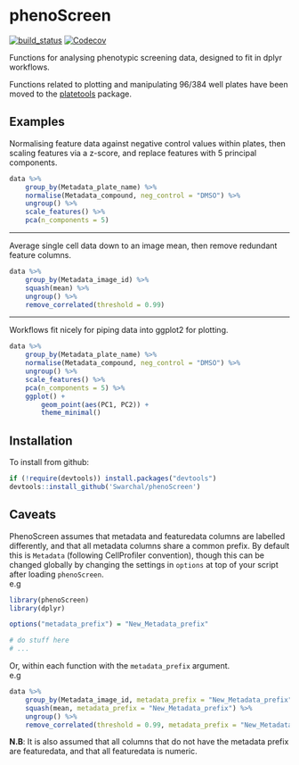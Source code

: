 # phenoScreen

[![build_status](https://travis-ci.org/Swarchal/phenoScreen.svg?branch=master)](https://travis-ci.org/Swarchal/phenoScreen/)
[![Codecov](https://img.shields.io/codecov/c/github/Swarchal/phenoScreen.svg)](https://codecov.io/github/Swarchal/phenoScreen?branch=master)

Functions for analysing phenotypic screening data, designed to fit in dplyr workflows.

Functions related to plotting and manipulating 96/384 well plates have been moved to the [platetools](https://www.github.com/swarchal/platetools) package.

## Examples

Normalising feature data against negative control values within plates, then scaling features via a z-score, and replace features with 5 principal components.

```r
data %>%
    group_by(Metadata_plate_name) %>%
    normalise(Metadata_compound, neg_control = "DMSO") %>%
    ungroup() %>%
    scale_features() %>%
    pca(n_components = 5)
```

-----------

Average single cell data down to an image mean, then remove redundant feature columns.

```r
data %>%
    group_by(Metadata_image_id) %>%
    squash(mean) %>%
    ungroup() %>%
    remove_correlated(threshold = 0.99)

```

------------

Workflows fit nicely for piping data into ggplot2 for plotting.

```r
data %>%
    group_by(Metadata_plate_name) %>%
    normalise(Metadata_compound, neg_control = "DMSO") %>%
    ungroup() %>%
    scale_features() %>%
    pca(n_components = 5) %>%
    ggplot() +
        geom_point(aes(PC1, PC2)) +
        theme_minimal()
```

## Installation

To install from github:

```r
if (!require(devtools)) install.packages("devtools")
devtools::install_github('Swarchal/phenoScreen')
```

## Caveats

PhenoScreen assumes that metadata and featuredata columns are labelled differently, and that all metadata columns share a common prefix. By default this is `Metadata` (following CellProfiler convention), though this can be changed globally by changing the settings in `options` at top of your script after loading `phenoScreen`.  
e.g

```r
library(phenoScreen)
library(dplyr)

options("metadata_prefix") = "New_Metadata_prefix"

# do stuff here
# ...
```

Or, within each function with the `metadata_prefix` argument.  
e.g

```r
data %>%
    group_by(Metadata_image_id, metadata_prefix = "New_Metadata_prefix") %>%
    squash(mean, metadata_prefix = "New_Metadata_prefix") %>%
    ungroup() %>%
    remove_correlated(threshold = 0.99, metadata_prefix = "New_Metadata_prefix")
```


**N.B**: It is also assumed that all columns that do not have the metadata prefix are featuredata, and that all featuredata is numeric.